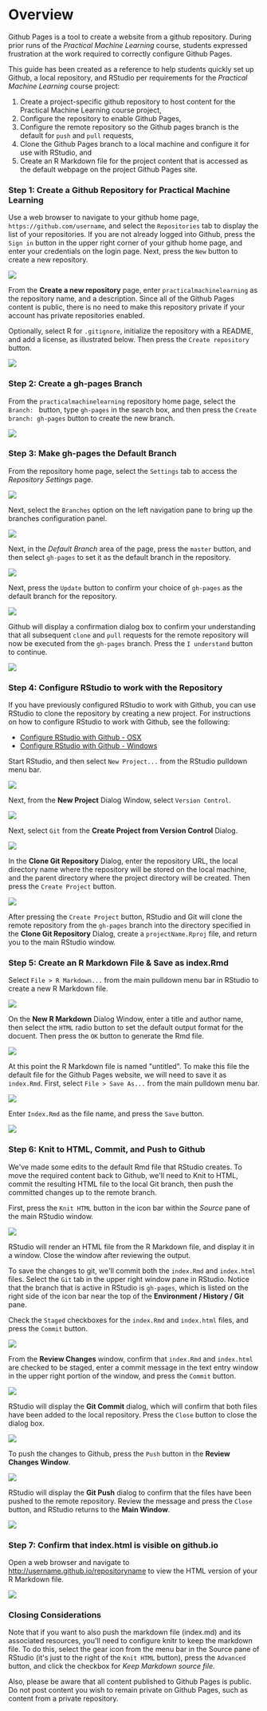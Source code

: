 # Overview
Github Pages is a tool to create a website from a github repository. During prior runs of the *Practical Machine Learning* course, students expressed frustration at the work required to correctly configure Github Pages.

This guide has been created as a reference to help students quickly set up Github, a local repository, and RStudio per requirements for the *Practical Machine Learning* course project:

1. Create a project-specific github repository to host content for the Practical Machine Learning course project,
2. Configure the repository to enable Github Pages,
3. Configure the remote repository so the Github pages branch is the default for `push` and `pull` requests,
4. Clone the Github Pages branch to a local machine and configure it for use with RStudio, and
5. Create an R Markdown file for the project content that is accessed as the default webpage on the project Github Pages site.


### Step 1: Create a Github Repository for Practical Machine Learning

Use a web browser to navigate to your github home page, `https://github.com/username`, and select the `Repositories` tab to display the list of your repositories. If you are not already logged into Github, press the `Sign in` button in the upper right corner of your github home page, and enter your credentials on the login page. Next, press the `New` button to create a new repository.

<img src="./images/gh-pages01.png">

From the **Create a new repository** page, enter `practicalmachinelearning` as the repository name, and a description. Since all of the Github Pages content is public, there is no need to make this repository private if your account has private repositories enabled.

Optionally, select R for `.gitignore`, initialize the repository with a README, and add a license, as illustrated below. Then press the `Create repository` button.

<img src="./images/gh-pages02.png">

### Step 2: Create a gh-pages Branch

From the `practicalmachinelearning` repository home page, select the `Branch: ` button, type `gh-pages` in the search box, and then press the `Create branch: gh-pages` button to create the new branch.

<img src="./images/gh-pages03.png">

### Step 3: Make gh-pages the Default Branch

From the repository home page, select the `Settings` tab to access the *Repository Settings* page.

<img src="./images/gh-pages04.png">

Next, select the `Branches` option on the left navigation pane to bring up the branches configuration panel.

<img src="./images/gh-pages05.png">

Next, in the *Default Branch* area of the page, press the `master` button, and then select `gh-pages` to set it as the default branch in the repository.

<img src="./images/gh-pages06.png">

Next, press the `Update` button to confirm your choice of `gh-pages` as the default branch for the repository.

<img src="./images/gh-pages07.png">

Github will display a confirmation dialog box to confirm your understanding that all subsequent `clone` and `pull` requests for the remote repository will now be executed from the `gh-pages` branch. Press the `I understand` button to continue.

<img src="./images/gh-pages08.png">

### Step 4: Configure RStudio to work with the Repository

If you have previously configured RStudio to work with Github, you can use RStudio to clone the repository by creating a new project. For instructions on how to configure RStudio to work with Github, see the following:

* [Configure RStudio with Github - OSX](https://github.com/lgreski/datasciencectacontent/blob/master/markdown/configureRStudioGitOSXVersion.md)
* [Configure RStudio with Github - Windows](https://github.com/lgreski/datasciencectacontent/blob/master/markdown/configureRStudioGitWindowsVersion.md)

Start RStudio, and then select `New Project...` from the RStudio pulldown menu bar.

<img src="./images/gh-pages09.png">

Next, from the **New Project** Dialog Window, select `Version Control`.

<img src="./images/gh-pages10.png">

Next, select `Git` from the **Create Project from Version Control** Dialog.

<img src="./images/gh-pages11.png">

In the **Clone Git Repository** Dialog, enter the repository URL, the local directory name where the repository will be stored on the local machine, and the parent directory where the project directory will be created. Then press the `Create Project` button.

<img src="./images/gh-pages12.png">

After pressing the `Create Project` button, RStudio and Git will clone the remote repository from the `gh-pages` branch into the directory specified in the **Clone Git Repository** Dialog, create a `projectName.Rproj` file, and return you to the main RStudio window.

### Step 5: Create an R Markdown File & Save as index.Rmd

Select `File > R Markdown...` from the main pulldown menu bar in RStudio to create a new R Markdown file.

<img src="./images/gh-pages13.png">

On the **New R Markdown** Dialog Window, enter a title and author name, then select the `HTML` radio button to set the default output format for the docuent. Then press the `OK` button to generate the Rmd file.

<img src="./images/gh-pages14.png">

At this point the R Markdown file is named "untitled". To make this file the default file for the Github Pages website, we will need to save it as `index.Rmd`. First, select `File > Save As...` from the main pulldown menu bar.

<img src="./images/gh-pages15.png">

Enter `Index.Rmd` as the file name, and press the `Save` button.

<img src="./images/gh-pages16.png">

### Step 6: Knit to HTML, Commit, and Push to Github

We've made some edits to the default Rmd file that RStudio creates. To move the required content back to Github, we'll need to Knit to HTML, commit the resulting HTML file to the local Git branch, then push the committed changes up to the remote branch.

First, press the `Knit HTML` button in the icon bar within the *Source* pane of the main RStudio window.

<img src="./images/gh-pages17.png">

RStudio will render an HTML file from the R Markdown file, and display it in a window. Close the window after reviewing the output.

To save the changes to git, we'll commit both the `index.Rmd` and `index.html` files. Select the `Git` tab in the upper right window pane in RStudio. Notice that the branch that is active in RStudio is `gh-pages`, which is listed on the right side of the icon bar near the top of the **Environment / History / Git** pane.

Check the `Staged` checkboxes for the `index.Rmd` and `index.html` files, and press the `Commit` button.

<img src="./images/gh-pages18.png">

From the **Review Changes** window, confirm that `index.Rmd` and `index.html` are checked to be staged, enter a commit message in the text entry window in the upper right portion of the window, and press the `Commit` button.

<img src="./images/gh-pages19.png">

RStudio will display the **Git Commit** dialog, which will confirm that both files have been added to the local repository. Press the `Close` button to close the dialog box.

<img src="./images/gh-pages20.png">

To push the changes to Github, press the `Push` button in the **Review Changes Window**.

<img src="./images/gh-pages21.png">

RStudio will display the **Git Push** dialog to confirm that the files have been pushed to the remote repository. Review the message and press the `Close` button, and RStudio returns to the **Main Window**.

<img src="./images/gh-pages22.png">

### Step 7: Confirm that index.html is visible on github.io

Open a web browser and navigate to http://username.github.io/repositoryname to view the HTML version of your R Markdown file.

<img src="./images/gh-pages23.png">

### Closing Considerations

Note that if you want to also push the markdown file (index.md) and its associated resources, you'll need to configure knitr to keep the markdown file. To do this, select the gear icon from the menu bar in the Source pane of RStudio (it's just to the right of the `Knit HTML` button), press the `Advanced` button, and click the checkbox for *Keep Markdown source file*.  

Also, please be aware that all content published to Github Pages is public. Do not post content you wish to remain private on Github Pages, such as content from a private repository.
